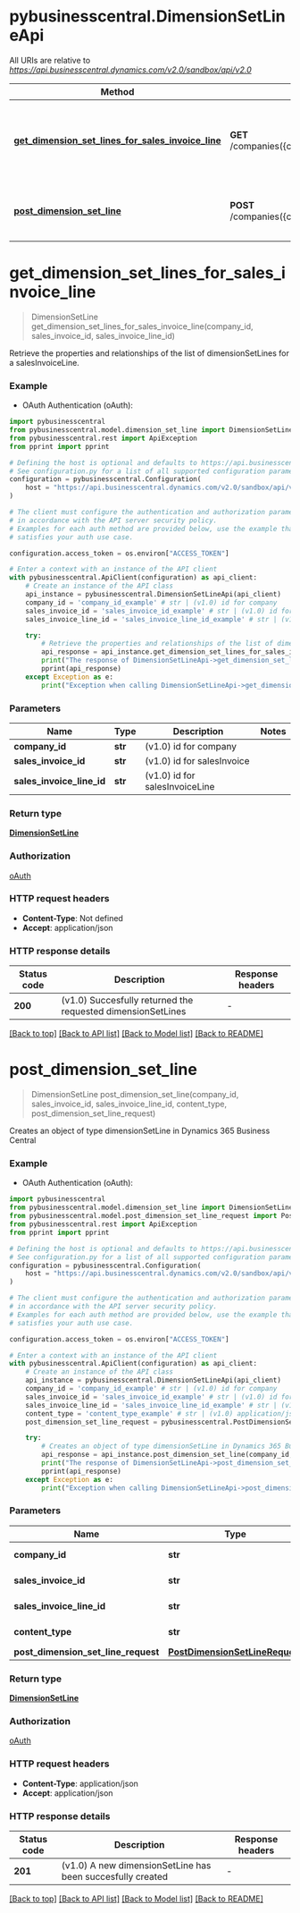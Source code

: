 # pybusinesscentral.DimensionSetLineApi

All URIs are relative to *https://api.businesscentral.dynamics.com/v2.0/sandbox/api/v2.0*

Method | HTTP request | Description
------------- | ------------- | -------------
[**get_dimension_set_lines_for_sales_invoice_line**](DimensionSetLineApi.md#get_dimension_set_lines_for_sales_invoice_line) | **GET** /companies({company_id})/salesInvoices({salesInvoice_id})/salesInvoiceLines({salesInvoiceLine_id})/dimensionSetLines | Retrieve the properties and relationships of the list of dimensionSetLines for a salesInvoiceLine.
[**post_dimension_set_line**](DimensionSetLineApi.md#post_dimension_set_line) | **POST** /companies({company_id})/salesInvoices({salesInvoice_id})/salesInvoiceLines({salesInvoiceLine_id})/dimensionSetLines | Creates an object of type dimensionSetLine in Dynamics 365 Business Central


# **get_dimension_set_lines_for_sales_invoice_line**
> DimensionSetLine get_dimension_set_lines_for_sales_invoice_line(company_id, sales_invoice_id, sales_invoice_line_id)

Retrieve the properties and relationships of the list of dimensionSetLines for a salesInvoiceLine.

### Example

* OAuth Authentication (oAuth):

```python
import pybusinesscentral
from pybusinesscentral.model.dimension_set_line import DimensionSetLine
from pybusinesscentral.rest import ApiException
from pprint import pprint

# Defining the host is optional and defaults to https://api.businesscentral.dynamics.com/v2.0/sandbox/api/v2.0
# See configuration.py for a list of all supported configuration parameters.
configuration = pybusinesscentral.Configuration(
    host = "https://api.businesscentral.dynamics.com/v2.0/sandbox/api/v2.0"
)

# The client must configure the authentication and authorization parameters
# in accordance with the API server security policy.
# Examples for each auth method are provided below, use the example that
# satisfies your auth use case.

configuration.access_token = os.environ["ACCESS_TOKEN"]

# Enter a context with an instance of the API client
with pybusinesscentral.ApiClient(configuration) as api_client:
    # Create an instance of the API class
    api_instance = pybusinesscentral.DimensionSetLineApi(api_client)
    company_id = 'company_id_example' # str | (v1.0) id for company
    sales_invoice_id = 'sales_invoice_id_example' # str | (v1.0) id for salesInvoice
    sales_invoice_line_id = 'sales_invoice_line_id_example' # str | (v1.0) id for salesInvoiceLine

    try:
        # Retrieve the properties and relationships of the list of dimensionSetLines for a salesInvoiceLine.
        api_response = api_instance.get_dimension_set_lines_for_sales_invoice_line(company_id, sales_invoice_id, sales_invoice_line_id)
        print("The response of DimensionSetLineApi->get_dimension_set_lines_for_sales_invoice_line:\n")
        pprint(api_response)
    except Exception as e:
        print("Exception when calling DimensionSetLineApi->get_dimension_set_lines_for_sales_invoice_line: %s\n" % e)
```



### Parameters


Name | Type | Description  | Notes
------------- | ------------- | ------------- | -------------
 **company_id** | **str**| (v1.0) id for company | 
 **sales_invoice_id** | **str**| (v1.0) id for salesInvoice | 
 **sales_invoice_line_id** | **str**| (v1.0) id for salesInvoiceLine | 

### Return type

[**DimensionSetLine**](DimensionSetLine.md)

### Authorization

[oAuth](../README.md#oAuth)

### HTTP request headers

 - **Content-Type**: Not defined
 - **Accept**: application/json

### HTTP response details

| Status code | Description | Response headers |
|-------------|-------------|------------------|
**200** | (v1.0) Succesfully returned the requested dimensionSetLines |  -  |

[[Back to top]](#) [[Back to API list]](../README.md#documentation-for-api-endpoints) [[Back to Model list]](../README.md#documentation-for-models) [[Back to README]](../README.md)

# **post_dimension_set_line**
> DimensionSetLine post_dimension_set_line(company_id, sales_invoice_id, sales_invoice_line_id, content_type, post_dimension_set_line_request)

Creates an object of type dimensionSetLine in Dynamics 365 Business Central

### Example

* OAuth Authentication (oAuth):

```python
import pybusinesscentral
from pybusinesscentral.model.dimension_set_line import DimensionSetLine
from pybusinesscentral.model.post_dimension_set_line_request import PostDimensionSetLineRequest
from pybusinesscentral.rest import ApiException
from pprint import pprint

# Defining the host is optional and defaults to https://api.businesscentral.dynamics.com/v2.0/sandbox/api/v2.0
# See configuration.py for a list of all supported configuration parameters.
configuration = pybusinesscentral.Configuration(
    host = "https://api.businesscentral.dynamics.com/v2.0/sandbox/api/v2.0"
)

# The client must configure the authentication and authorization parameters
# in accordance with the API server security policy.
# Examples for each auth method are provided below, use the example that
# satisfies your auth use case.

configuration.access_token = os.environ["ACCESS_TOKEN"]

# Enter a context with an instance of the API client
with pybusinesscentral.ApiClient(configuration) as api_client:
    # Create an instance of the API class
    api_instance = pybusinesscentral.DimensionSetLineApi(api_client)
    company_id = 'company_id_example' # str | (v1.0) id for company
    sales_invoice_id = 'sales_invoice_id_example' # str | (v1.0) id for salesInvoice
    sales_invoice_line_id = 'sales_invoice_line_id_example' # str | (v1.0) id for salesInvoiceLine
    content_type = 'content_type_example' # str | (v1.0) application/json
    post_dimension_set_line_request = pybusinesscentral.PostDimensionSetLineRequest() # PostDimensionSetLineRequest | 

    try:
        # Creates an object of type dimensionSetLine in Dynamics 365 Business Central
        api_response = api_instance.post_dimension_set_line(company_id, sales_invoice_id, sales_invoice_line_id, content_type, post_dimension_set_line_request)
        print("The response of DimensionSetLineApi->post_dimension_set_line:\n")
        pprint(api_response)
    except Exception as e:
        print("Exception when calling DimensionSetLineApi->post_dimension_set_line: %s\n" % e)
```



### Parameters


Name | Type | Description  | Notes
------------- | ------------- | ------------- | -------------
 **company_id** | **str**| (v1.0) id for company | 
 **sales_invoice_id** | **str**| (v1.0) id for salesInvoice | 
 **sales_invoice_line_id** | **str**| (v1.0) id for salesInvoiceLine | 
 **content_type** | **str**| (v1.0) application/json | 
 **post_dimension_set_line_request** | [**PostDimensionSetLineRequest**](PostDimensionSetLineRequest.md)|  | 

### Return type

[**DimensionSetLine**](DimensionSetLine.md)

### Authorization

[oAuth](../README.md#oAuth)

### HTTP request headers

 - **Content-Type**: application/json
 - **Accept**: application/json

### HTTP response details

| Status code | Description | Response headers |
|-------------|-------------|------------------|
**201** | (v1.0) A new dimensionSetLine has been succesfully created |  -  |

[[Back to top]](#) [[Back to API list]](../README.md#documentation-for-api-endpoints) [[Back to Model list]](../README.md#documentation-for-models) [[Back to README]](../README.md)

